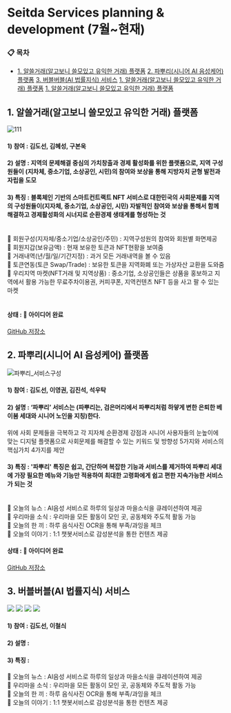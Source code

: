 # Seitda Services planning & development (7월~현재)

### 📋 목차
<ul>
      <li>
            <a href="#1.-알쓸거래(알고보니-쓸모있고-유익한-거래)-플랫폼">1. 알쓸거래(알고보니 쓸모있고 유익한 거래) 플랫폼</a>
            <a href="#2.-파뿌리(시니어-AI-음성케어)-플랫폼">2. 파뿌리(시니어 AI 음성케어) 플랫폼</a>
            <a href="#3.-버블버블(AI-법률지식)-서비스">3. 버블버블(AI 법률지식) 서비스</a>
            <a href="#1.-알쓸거래(알고보니-쓸모있고-유익한-거래)-플랫폼">1. 알쓸거래(알고보니 쓸모있고 유익한 거래) 플랫폼</a>
            <a href="#1.-알쓸거래(알고보니-쓸모있고-유익한-거래)-플랫폼">1. 알쓸거래(알고보니 쓸모있고 유익한 거래) 플랫폼</a>
      </li>
</ul>


## 1. 알쓸거래(알고보니 쓸모있고 유익한 거래) 플랫폼
![111](https://github.com/user-attachments/assets/bf9e4d6a-8bb0-47c9-8f89-89b75b3d3695)

#### 1) 참여 : 김도선, 김혜성, 구본욱
#### 2) 설명 : 지역의 문제해결 중심의 가치창출과 경제 활성화를 위한 플랫폼으로, 지역 구성원들이 (지차체, 중소기업, 소상공인, 시민)의 참여와 보상을 통해 지방자치 균형 발전과 자립을 도모<br>
#### 3) 특징 : 블록체인 기반의 스마트컨트랙트 NFT 서비스로 대한민국의 사회문제를 지역의 구성원들이(지자체, 중소기업, 소상공인, 시민) 자발적인 참여와 보상을 통해서 함께 해결하고 경제활성화의 시너지로 순환경제 생태계를 형성하는 것<br><br>

🌱 회원구성(지자체/중소기업/소상공인/주민) : 지역구성원의 참여와 회원별 화면제공<br>
🌱 회원지갑(보유금액) : 현재 보유한 토큰과 NFT현황을 보여줌<br>
🌱 거래내역(년/월/일/기간지정) : 과거 모든 거래내역을 볼 수 있음<br>
🌱 토큰연동(토큰 Swap/Trade) : 보유한 토큰을 지역화폐 또는 가상자산 교환을 도와줌<br>
🌱 우리지역 마켓(NFT거래 및 지역상품) : 중소기업, 소상공인들은 상품을 홍보하고 지역에서 활용 가능한 무료주차이용권, 커피쿠폰, 지역컨텐츠 NFT 등을 사고 팔 수 있는 마켓<br><br>
      
#### 상태 : 🚀 아이디어 완료<br>  
[GitHub 저장소](https://github.com/Seitda-community/)


## 2. 파뿌리(시니어 AI 음성케어) 플랫폼
![파뿌리_서비스구성](https://github.com/user-attachments/assets/4e3a9f0c-9df6-4dde-97e8-1734595e75e6)

#### 1) 참여 : 김도선, 이영권, 김진석, 석우탁
#### 2) 설명 : ‘파뿌리’ 서비스는 (파뿌리는, 검은머리에서 파뿌리처럼 하얗게 변한 은퇴한 베이붐 세대와 시니어 노인을 지칭)한다. <br>
위에 사회 문제들을 극복하고 각 지자체 순환경제 강점과 시니어 사용자들의 눈높이에 맞는 디지털 플랫폼으로 사회문제를 해결할 수 있는 키워드 및 방향성 5가지와 서비스의 핵심가치 4가지를 제안
#### 3) 특징 : '파뿌리' 특징은 쉽고, 간단하며 복잡한 기능과 서비스를 제거하여 파뿌리 세대에 가장 필요한 메뉴와 기능만 적용하여 최대한 고령화에게 쉽고 편한 지속가능한 서비스가 되는 것<br><br>

🌱 오늘의 뉴스 : AI음성 서비스로 하루의 일상과 마을소식을 큐레이션하여 제공<br>
🌱 우리마을 소식 : 우리마을 모든 활동이 모인 곳, 공동체와 주도적 활동 가능<br>
🌱 오늘의 한 끼 : 하루 음식사진 OCR을 통해 부족/과잉을 체크<br>
🌱 오늘의 이야기 : 1:1 챗봇서비스로 감성분석을 통한 컨텐츠 제공<br>

#### 상태 : 🚀 아이디어 완료<br>  
[GitHub 저장소](https://github.com/Seitda-community/)

      

## 3. 버블버블(AI 법률지식) 서비스

<tr>
      <td><img src="https://github.com/user-attachments/assets/0fc89179-c666-437b-8b1d-5b535c168511"></td>
      <td><img src="https://github.com/user-attachments/assets/0e65cd17-687a-4b46-b706-641910135533"></td>
</tr>
<tr>
      <td><img src="https://github.com/user-attachments/assets/8e9c8a38-9fde-4b4e-81a0-93aae22abfe4"></td>
      <td><img src="https://github.com/user-attachments/assets/73245baf-1ec5-4b8c-b579-8d1d63b19cf3"></td>
</tr>

#### 1) 참여 : 김도선, 이철싀
#### 2) 설명 : 
#### 3) 특징 : 

🌱 오늘의 뉴스 : AI음성 서비스로 하루의 일상과 마을소식을 큐레이션하여 제공<br>
🌱 우리마을 소식 : 우리마을 모든 활동이 모인 곳, 공동체와 주도적 활동 가능<br>
🌱 오늘의 한 끼 : 하루 음식사진 OCR을 통해 부족/과잉을 체크<br>
🌱 오늘의 이야기 : 1:1 챗봇서비스로 감성분석을 통한 컨텐츠 제공<br>
      


